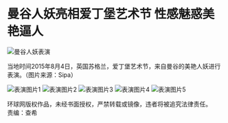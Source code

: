 # 曼谷人妖亮相爱丁堡艺术节 性感魅惑美艳逼人

![曼谷人妖表演](https://rs2.huanqiucdn.cn/huanqiucdn/image/www/common/200.jpg)

当地时间2015年8月4日，英国苏格兰，爱丁堡艺术节，来自曼谷的美艳人妖进行表演。（图片来源：Sipa）

![表演图片1](https://himg2.huanqiucdn.cn/attachment2010/2015/0806/08/12/20150806081253778.jpg)
![表演图片2](https://himg2.huanqiucdn.cn/attachment2010/2015/0806/08/12/20150806081254627.jpg)
![表演图片3](https://himg2.huanqiucdn.cn/attachment2010/2015/0806/08/12/20150806081255242.jpg)
![表演图片4](https://himg2.huanqiucdn.cn/attachment2010/2015/0806/08/12/20150806081256960.jpg)
![表演图片5](https://himg2.huanqiucdn.cn/attachment2010/2015/0806/08/12/20150806081259411.jpg)

环球网版权作品，未经书面授权，严禁转载或镜像，违者将被追究法律责任。  
责编：查希